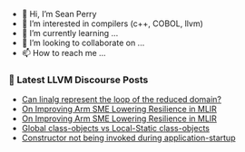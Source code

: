 - 👋 Hi, I’m Sean Perry
- 👀 I’m interested in compilers (c++, COBOL, llvm)
- 🌱 I’m currently learning ...
- 💞️ I’m looking to collaborate on ...
- 📫 How to reach me ...

<!---
s66perry/s66perry is a ✨ special ✨ repository because its `README.md` (this file) appears on your GitHub profile.
You can click the Preview link to take a look at your changes.
--->
### 📕 Latest LLVM Discourse Posts

<!-- DISCOURSE-LLVM:START -->
- [Can linalg represent the loop of the reduced domain?](https://discourse.llvm.org/t/can-linalg-represent-the-loop-of-the-reduced-domain/78579#post_1)
- [On Improving Arm SME Lowering Resilience in MLIR](https://discourse.llvm.org/t/on-improving-arm-sme-lowering-resilience-in-mlir/78543#post_17)
- [On Improving Arm SME Lowering Resilience in MLIR](https://discourse.llvm.org/t/on-improving-arm-sme-lowering-resilience-in-mlir/78543#post_16)
- [Global class-objects vs Local-Static class-objects](https://discourse.llvm.org/t/global-class-objects-vs-local-static-class-objects/78569#post_2)
- [Constructor not being invoked during application-startup](https://discourse.llvm.org/t/constructor-not-being-invoked-during-application-startup/78537#post_9)
<!-- DISCOURSE-LLVM:END -->
